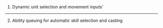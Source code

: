 1. Dynamic unit selection and movement inputs'
---
2. Ability queuing for automatic skill selection and casting
